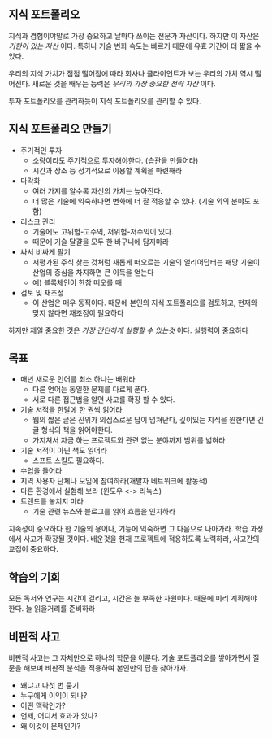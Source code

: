 ## 지식 포트폴리오

지식과 겸험이야말로 가장 중요하고 날마다 쓰이는 전문가 자산이다.
하지만 이 자산은 _기한이 있는 자산_ 이다.
특히나 기술 변화 속도는 빠르기 때문에 유효 기간이 더 짧을 수 있다.

우리의 지식 가치가 점점 떨어짐에 따라 회사나 클라이언트가 보는 우리의 가치 역시 떨어진다.
새로운 것을 배우는 능력은 _우리의 가장 중요한 전략 자산_ 이다.

투자 포트폴리오를 관리하듯이 지식 포트폴리오를 관리할 수 있다.

## 지식 포트폴리오 만들기
- 주기적인 투자
  - 소량이라도 주기적으로 투자해야한다. (습관을 만들어라)
  - 시간과 장소 등 정기적으로 이용할 계획을 마련해라
- 다각화
  - 여러 가지를 알수록 자신의 가치는 높아진다.
  - 더 많은 기술에 익숙하다면 변화에 더 잘 적응할 수 있다. (기술 외의 분야도 포함)
- 리스크 관리
  - 기술에도 고위험-고수익, 저위험-저수익이 있다.
  - 때문에 기술 달걀을 모두 한 바구니에 담지마라
- 싸서 비싸게 팔기
  - 저평가된 주식 찾는 것처럼 새롭게 떠오르는 기술의 얼리어답터는 해당 기술이 산업의 중심을 차지하면 큰 이득을 얻는다
  - 예) 블록체인이 한참 떠오를 때
- 검토 및 재조정
  - 이 산업은 매우 동적이다. 때문에 본인의 지식 포트폴리오를 검토하고, 현재와 맞지 않다면 재조정이 필요하다

하지만 제일 중요한 것은 _가장 간단하게 실행할 수 있는것_ 이다. 실행력이 중요하다

## 목표
- 매년 새로운 언어를 최소 하나는 배워라
  - 다른 언어는 동일한 문제를 다르게 푼다.
  - 서로 다른 접근법을 알면 사고를 확장 할 수 있다.
- 기술 서적을 한달에 한 권씩 읽어라
  - 웹의 짧은 글은 진위가 의심스로운 답이 넘쳐난다, 깊이있는 지식을 원한다면 긴 글 형식의 책을 읽어야한다.
  - 가지쳐서 자금 하는 프로젝트와 관련 없는 분야까지 범위를 넓혀라
- 기술 서적이 아닌 책도 읽어라
  - 스프트 스킬도 필요하다.
- 수업을 들어라
- 지역 사용자 단체나 모임에 참여하라(개발자 네트워크에 활동적)
- 다른 환경에서 실험해 보라 (윈도우 <-> 리눅스)
- 트렌드를 놓치지 마라
  - 기술 관련 뉴스와 블로그를 읽어 흐름을 인지하라

지속성이 중요하다 한 기술의 용어나, 기능에 익숙하면 그 다음으로 나아가라.
학습 과정에서 사고가 확장될 것이다.
배운것을 현재 프로젝트에 적용하도록 노력하라, 사고간의 교접이 중요하다.

## 학습의 기회
모든 독서와 연구는 시간이 걸리고, 시간은 늘 부족한 자원이다.
때문에 미리 계획해야 한다. 늘 읽을거리를 준비하라

## 비판적 사고
비판적 사고는 그 자체만으로 하나의 학문을 이룬다. 기술 포트폴리오를 쌓아가면서 질문을 해보며 비판적 분석을 적용하여 본인만의 답을 찾아가자.
- 왜냐고 다섯 번 묻기
- 누구에게 이익이 되나?
- 어떤 맥락인가?
- 언제, 어디서 효과가 있나?
- 왜 이것이 문제인가?

